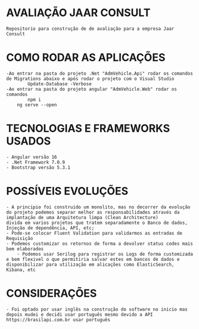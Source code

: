 # AVALIAÇÃO JAAR CONSULT
	Repositorio para construção de de avaliação para a empresa Jaar Consult

# COMO RODAR AS APLICAÇÕES
	-Ao entrar na pasta do projeto .Net "AdmVehicle.Api" rodar os comandos de Migrations abaixo e após rodar o projeto com o Visual Studio
	    	Update-Database -Verbose
	-Ao entrar na pasta do projeto angular "AdmVehicle.Web" rodar os comandos
         	npm i
		ng serve --open
  
# TECNOLOGIAS E FRAMEWORKS USADOS
	- Angular versão 16
	- .Net Framework 7.0.9
 	- Bootstrap versão 5.3.1
	
# POSSÍVEIS EVOLUÇÕES
	- A principio foi construido um monolito, mas no decorrer da evolução do projeto podemos separar melhor as responsabilidades através da implantação de uma Arquitetura limpa (Clean Architecture)
 	divida em varios projetos que tratem separadamente o Banco de dados, Injeção de dependência, API, etc;
  	- Pode-se colocar Fluent Validation para validarmos as entradas de Requisição
   	- Podemos customizar os retornos de forma a devolver status codes mais bem elaborados
    	- Podemos usar Serilog para registrar os Logs de forma customizada e bem flexivel o que permitiria salvar estes em bancos de dados e disponibilizar para utilização em alicações como ElasticSearch, Kibana, etc
    
# CONSIDERAÇÕES
	- Foi optado por usar inglês na construção do software no inicio mas depois mudei e decidi usar português mesmo devido a API https://brasilapi.com.br usar português
